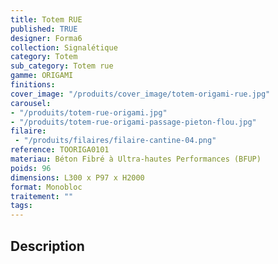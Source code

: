 ```yaml
---
title: Totem RUE 
published: TRUE
designer: Forma6
collection: Signalétique
category: Totem
sub_category: Totem rue
gamme: ORIGAMI
finitions: 
cover_image: "/produits/cover_image/totem-origami-rue.jpg"
carousel: 
- "/produits/totem-rue-origami.jpg"
- "/produits/totem-rue-origami-passage-pieton-flou.jpg"
filaire: 
 - "/produits/filaires/filaire-cantine-04.png"
reference: TOORIGA0101
materiau: Béton Fibré à Ultra-hautes Performances (BFUP)
poids: 96
dimensions: L300 x P97 x H2000
format: Monobloc
traitement: ""
tags: 
---
```


## Description
